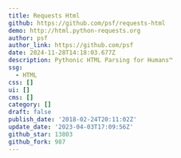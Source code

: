 ```yaml
---
title: Requests Html
github: https://github.com/psf/requests-html
demo: http://html.python-requests.org
author: psf
author_link: https://github.com/psf
date: 2024-11-28T14:18:03.677Z
description: Pythonic HTML Parsing for Humans™
ssg:
  - HTML
css: []
ui: []
cms: []
category: []
draft: false
publish_date: '2018-02-24T20:11:02Z'
update_date: '2023-04-03T17:09:56Z'
github_star: 13803
github_fork: 987
---
```

